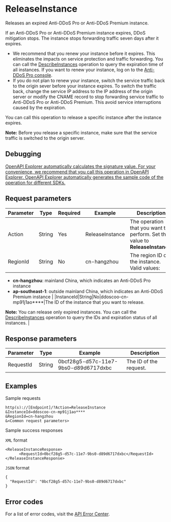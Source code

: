 # ReleaseInstance

Releases an expired Anti-DDoS Pro or Anti-DDoS Premium instance.

If an Anti-DDoS Pro or Anti-DDoS Premium instance expires, DDoS mitigation stops. The instance stops forwarding traffic seven days after it expires.

-   We recommend that you renew your instance before it expires. This eliminates the impacts on service protection and traffic forwarding. You can call the [DescribeInstances](~~91478~~) operation to query the expiration time of all instances. If you want to renew your instance, log on to the [Anti-DDoS Pro console](https://yundun.console.aliyun.com/?p=ddoscoo).
-   If you do not plan to renew your instance, switch the service traffic back to the origin sever before your instance expires. To switch the traffic back, change the service IP address to the IP address of the origin server or modify the CNAME record to stop forwarding service traffic to Anti-DDoS Pro or Anti-DDoS Premium. This avoid service interruptions caused by the expiration.

You can call this operation to release a specific instance after the instance expires.

**Note:** Before you release a specific instance, make sure that the service traffic is switched to the origin server.

## Debugging

[OpenAPI Explorer automatically calculates the signature value. For your convenience, we recommend that you call this operation in OpenAPI Explorer. OpenAPI Explorer automatically generates the sample code of the operation for different SDKs.](https://api.aliyun.com/#product=ddoscoo&api=ReleaseInstance&type=RPC&version=2020-01-01)

## Request parameters

|Parameter|Type|Required|Example|Description|
|---------|----|--------|-------|-----------|
|Action|String|Yes|ReleaseInstance|The operation that you want to perform. Set the value to **ReleaseInstance**. |
|RegionId|String|No|cn-hangzhou|The region ID of the instance. Valid values:

-   **cn-hangzhou**: mainland China, which indicates an Anti-DDoS Pro instance
-   **ap-southeast-1**: outside mainland China, which indicates an Anti-DDoS Premium instance |
|InstanceId|String|No|ddoscoo-cn-mp91j1ao\*\*\*\*|The ID of the instance that you want to release.

**Note:** You can release only expired instances. You can call the [DescribeInstances](~~91478~~) operation to query the IDs and expiration status of all instances. |

## Response parameters

|Parameter|Type|Example|Description|
|---------|----|-------|-----------|
|RequestId|String|0bcf28g5-d57c-11e7-9bs0-d89d6717dxbc|The ID of the request. |

## Examples

Sample requests

```
http(s)://[Endpoint]/?Action=ReleaseInstance
&InstanceId=ddoscoo-cn-mp91j1ao****
&RegionId=cn-hangzhou
&<Common request parameters>
```

Sample success responses

`XML` format

```
<ReleaseInstanceResponse>
      <RequestId>0bcf28g5-d57c-11e7-9bs0-d89d6717dxbc</RequestId>
</ReleaseInstanceResponse>
```

`JSON` format

```
{
  "RequestId": "0bcf28g5-d57c-11e7-9bs0-d89d6717dxbc"
}
```

## Error codes

For a list of error codes, visit the [API Error Center](https://error-center.alibabacloud.com/status/product/ddoscoo).

